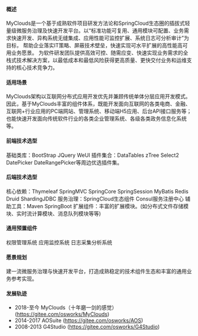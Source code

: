 #### 概述
MyClouds是一个基于成熟软件项目研发方法论和SpringCloud生态圈的插拔式轻量级微服务治理及快速开发平台。以“标准功能可复用、通用模块可配置、业务需求快速开发、异构系统无缝集成、应用性能可监控扩展、系统日志可分析审计”为目标， 帮助企业落实IT策略、屏蔽技术壁垒，快速实现可水平扩展的高性能高可用业务愿景。 为软件研发团队提供高效可控、随需应变、快速实现业务需求的全栈式技术解决方案，以最低成本和最低风险获得更高质量、更快交付业务和运维支持的核心技术竞争力。

#### 适用场景
MyClouds架构以互联网分布式应用开发优先并兼顾传统单体分层应用开发模式。因此，基于MyClouds丰富的组件体系，既能开发面向互联网的各类电商、金融、互联网+行业应用的PC端网站、管理系统、移动端H5应用、后台API接口服务等；也能快速开发面向传统软件行业的各类企业管理系统、各级各类政务信息化系统等。

#### 前端技术选型
基础类库：BootStrap JQuery WeUI
插件集合：DataTables zTree Select2 DatePicker DateRangePicker等周边优选插件集。

#### 后端技术选型
核心依赖：Thymeleaf SpringMVC SpringCore SpringSession MyBatis Redis Druid ShardingJDBC
服务治理：SpringCloud生态组件 Consul服务注册中心
辅助工具：Maven SpringBoot
扩展组件：丰富的扩展模块。(如分布式文件存储模块、实时流计算模块、消息队列模块等等)

#### 通用预置组件
权限管理系统
应用监控系统
日志采集分析系统

#### 愿景规划
建一流微服务治理与快速开发平台，打造成熟稳定的技术组件生态和丰富的通用业务参考实现。

#### 发展轨迹
- 2018-至今 MyClouds（十年磨一剑的感觉）(https://gitee.com/osworks/MyClouds)
- 2014-2017 AOSuite (https://gitee.com/osworks/AOS)
- 2008-2013 G4Studio (https://gitee.com/osworks/G4Studio)

